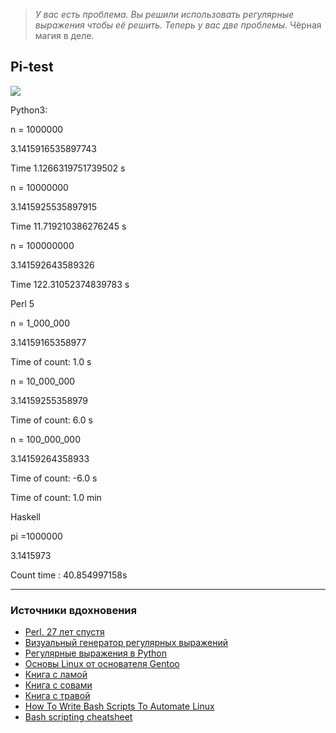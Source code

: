 > *У вас есть проблема. Вы решили использовать регулярные выражения чтобы её решить. Теперь у вас две проблемы.* Чёрная магия в деле.

## Pi-test

<img src="https://render.githubusercontent.com/render/math?math=\frac{\pi}{4}=\sum_n \frac{( - 1)^n}{2 \cdot n + 1}">


Python3:


n = 1000000

3.1415916535897743

Time 1.1266319751739502 s


n = 10000000

3.1415925535897915

Time 11.719210386276245 s


n = 100000000

3.141592643589326

Time 122.31052374839783 s



Perl 5


n = 1_000_000

3.14159165358977

Time of count: 1.0 s


n = 10_000_000

3.14159255358979

Time of count: 6.0 s


n = 100_000_000

3.14159264358933

Time of count: -6.0 s

Time of count: 1.0 min



Haskell


pi =1000000

3.1415973

Count time : 40.854997158s


---
### Источники вдохновения
* [Perl. 27 лет спустя](https://habr.com/ru/post/245659/)
* [Визуальный генератор регулярных выражений](https://habr.com/ru/post/315442/)
* [Регулярные выражения в Python](https://habr.com/ru/post/349860/)
* [Основы Linux от основателя Gentoo](https://habr.com/ru/post/99041/)
* [Книга с ламой](https://yadi.sk/i/fFFpD1iIjx4JnQ)
* [Книга с совами](https://yadi.sk/i/U8dhhWBfmoVEsw)
* [Книга с травой](https://gutl.jovenclub.cu/wp-content/uploads/2013/10/Linux.Shell_.Scripting.Cookbook.pdf)
* [How To Write Bash Scripts To Automate Linux](https://www.addictivetips.com/ubuntu-linux-tips/bash-scripts-to-automate-linux/)
* [Bash scripting cheatsheet](https://devhints.io/bash)

